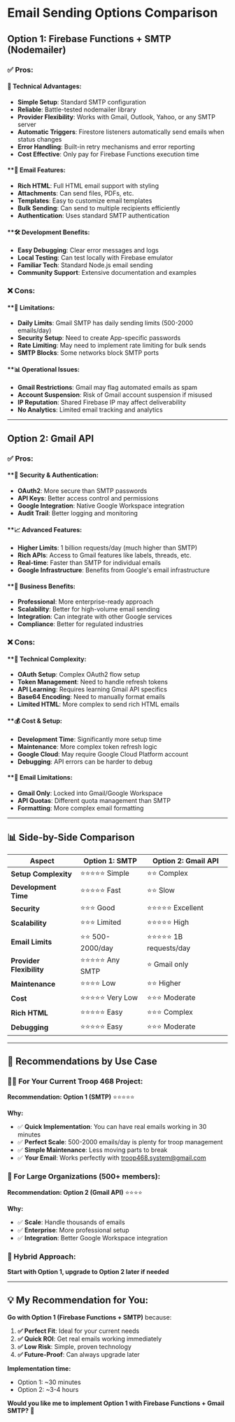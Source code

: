 # Email Sending Options Comparison

## Option 1: Firebase Functions + SMTP (Nodemailer)

### ✅ **Pros:**

#### **🔧 Technical Advantages:**
- **Simple Setup**: Standard SMTP configuration
- **Reliable**: Battle-tested nodemailer library
- **Provider Flexibility**: Works with Gmail, Outlook, Yahoo, or any SMTP server
- **Automatic Triggers**: Firestore listeners automatically send emails when status changes
- **Error Handling**: Built-in retry mechanisms and error reporting
- **Cost Effective**: Only pay for Firebase Functions execution time

#### **📧 **Email Features:**
- **Rich HTML**: Full HTML email support with styling
- **Attachments**: Can send files, PDFs, etc.
- **Templates**: Easy to customize email templates
- **Bulk Sending**: Can send to multiple recipients efficiently
- **Authentication**: Uses standard SMTP authentication

#### **🛠️ **Development Benefits:**
- **Easy Debugging**: Clear error messages and logs
- **Local Testing**: Can test locally with Firebase emulator
- **Familiar Tech**: Standard Node.js email sending
- **Community Support**: Extensive documentation and examples

### ❌ **Cons:**

#### **🚫 **Limitations:**
- **Daily Limits**: Gmail SMTP has daily sending limits (500-2000 emails/day)
- **Security Setup**: Need to create App-specific passwords
- **Rate Limiting**: May need to implement rate limiting for bulk sends
- **SMTP Blocks**: Some networks block SMTP ports

#### **📊 **Operational Issues:**
- **Gmail Restrictions**: Gmail may flag automated emails as spam
- **Account Suspension**: Risk of Gmail account suspension if misused
- **IP Reputation**: Shared Firebase IP may affect deliverability
- **No Analytics**: Limited email tracking and analytics

---

## Option 2: Gmail API

### ✅ **Pros:**

#### **🔐 **Security & Authentication:**
- **OAuth2**: More secure than SMTP passwords
- **API Keys**: Better access control and permissions
- **Google Integration**: Native Google Workspace integration
- **Audit Trail**: Better logging and monitoring

#### **📈 **Advanced Features:**
- **Higher Limits**: 1 billion requests/day (much higher than SMTP)
- **Rich APIs**: Access to Gmail features like labels, threads, etc.
- **Real-time**: Faster than SMTP for individual emails
- **Google Infrastructure**: Benefits from Google's email infrastructure

#### **🎯 **Business Benefits:**
- **Professional**: More enterprise-ready approach
- **Scalability**: Better for high-volume email sending
- **Integration**: Can integrate with other Google services
- **Compliance**: Better for regulated industries

### ❌ **Cons:**

#### **🔧 **Technical Complexity:**
- **OAuth Setup**: Complex OAuth2 flow setup
- **Token Management**: Need to handle refresh tokens
- **API Learning**: Requires learning Gmail API specifics
- **Base64 Encoding**: Need to manually format emails
- **Limited HTML**: More complex to send rich HTML emails

#### **💰 **Cost & Setup:**
- **Development Time**: Significantly more setup time
- **Maintenance**: More complex token refresh logic
- **Google Cloud**: May require Google Cloud Platform account
- **Debugging**: API errors can be harder to debug

#### **📧 **Email Limitations:**
- **Gmail Only**: Locked into Gmail/Google Workspace
- **API Quotas**: Different quota management than SMTP
- **Formatting**: More complex email formatting

---

## 📊 **Side-by-Side Comparison**

| Aspect | Option 1: SMTP | Option 2: Gmail API |
|--------|----------------|---------------------|
| **Setup Complexity** | ⭐⭐⭐⭐⭐ Simple | ⭐⭐ Complex |
| **Development Time** | ⭐⭐⭐⭐⭐ Fast | ⭐⭐ Slow |
| **Security** | ⭐⭐⭐ Good | ⭐⭐⭐⭐⭐ Excellent |
| **Scalability** | ⭐⭐⭐ Limited | ⭐⭐⭐⭐⭐ High |
| **Email Limits** | ⭐⭐ 500-2000/day | ⭐⭐⭐⭐⭐ 1B requests/day |
| **Provider Flexibility** | ⭐⭐⭐⭐⭐ Any SMTP | ⭐ Gmail only |
| **Maintenance** | ⭐⭐⭐⭐ Low | ⭐⭐ Higher |
| **Cost** | ⭐⭐⭐⭐⭐ Very Low | ⭐⭐⭐ Moderate |
| **Rich HTML** | ⭐⭐⭐⭐⭐ Easy | ⭐⭐⭐ Complex |
| **Debugging** | ⭐⭐⭐⭐⭐ Easy | ⭐⭐⭐ Moderate |

---

## 🎯 **Recommendations by Use Case**

### **🏃‍♂️ For Your Current Troop 468 Project:**
**Recommendation: Option 1 (SMTP)** ⭐⭐⭐⭐⭐

**Why:**
- ✅ **Quick Implementation**: You can have real emails working in 30 minutes
- ✅ **Perfect Scale**: 500-2000 emails/day is plenty for troop management
- ✅ **Simple Maintenance**: Less moving parts to break
- ✅ **Your Email**: Works perfectly with troop468.system@gmail.com

### **🚀 For Large Organizations (500+ members):**
**Recommendation: Option 2 (Gmail API)** ⭐⭐⭐⭐

**Why:**
- ✅ **Scale**: Handle thousands of emails
- ✅ **Enterprise**: More professional setup
- ✅ **Integration**: Better Google Workspace integration

### **🔄 Hybrid Approach:**
**Start with Option 1, upgrade to Option 2 later if needed**

---

## 💡 **My Recommendation for You:**

**Go with Option 1 (Firebase Functions + SMTP)** because:

1. **✅ Perfect Fit**: Ideal for your current needs
2. **✅ Quick ROI**: Get real emails working immediately
3. **✅ Low Risk**: Simple, proven technology
4. **✅ Future-Proof**: Can always upgrade later

**Implementation time:**
- Option 1: ~30 minutes
- Option 2: ~3-4 hours

**Would you like me to implement Option 1 with Firebase Functions + Gmail SMTP?** 🚀
